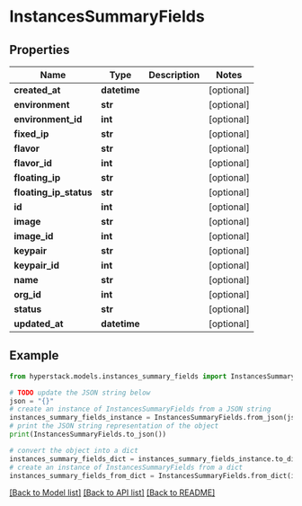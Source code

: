 # InstancesSummaryFields


## Properties

Name | Type | Description | Notes
------------ | ------------- | ------------- | -------------
**created_at** | **datetime** |  | [optional] 
**environment** | **str** |  | [optional] 
**environment_id** | **int** |  | [optional] 
**fixed_ip** | **str** |  | [optional] 
**flavor** | **str** |  | [optional] 
**flavor_id** | **int** |  | [optional] 
**floating_ip** | **str** |  | [optional] 
**floating_ip_status** | **str** |  | [optional] 
**id** | **int** |  | [optional] 
**image** | **str** |  | [optional] 
**image_id** | **int** |  | [optional] 
**keypair** | **str** |  | [optional] 
**keypair_id** | **int** |  | [optional] 
**name** | **str** |  | [optional] 
**org_id** | **int** |  | [optional] 
**status** | **str** |  | [optional] 
**updated_at** | **datetime** |  | [optional] 

## Example

```python
from hyperstack.models.instances_summary_fields import InstancesSummaryFields

# TODO update the JSON string below
json = "{}"
# create an instance of InstancesSummaryFields from a JSON string
instances_summary_fields_instance = InstancesSummaryFields.from_json(json)
# print the JSON string representation of the object
print(InstancesSummaryFields.to_json())

# convert the object into a dict
instances_summary_fields_dict = instances_summary_fields_instance.to_dict()
# create an instance of InstancesSummaryFields from a dict
instances_summary_fields_from_dict = InstancesSummaryFields.from_dict(instances_summary_fields_dict)
```
[[Back to Model list]](../README.md#documentation-for-models) [[Back to API list]](../README.md#documentation-for-api-endpoints) [[Back to README]](../README.md)


